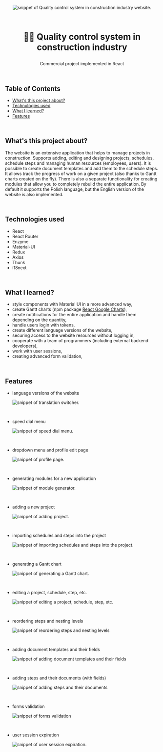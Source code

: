 <p align="center">
<img src="public/main.gif" title="Quality control system in construction industry" alt="snippet of Quality control system in construction industry website.">
</p>

</br>

# <p align="center">👷‍♂️ Quality control system in construction industry</p>
<p align="center">Commercial project implemented in React</p>

</br>

## Table of Contents

- [What's this project about?](#ab)
- [Technologies used](#tech)
- [What I learned?](#what)
- [Features](#feat)

</br>

## <a name="ab"></a>What's this project about?

The website is an extensive application that helps to manage projects in construction. Supports adding, editing and designing projects, schedules, schedule steps and managing human resources (employees, users). It is possible to create document templates and add them to the schedule steps. It allows track the progress of work on a given project (also thanks to Gantt charts created on the fly). There is also a separate functionality for creating modules that allow you to completely rebuild the entire application. By default it supports the Polish language, but the English version of the website is also implemented.

</br>

## <a name="tech"></a>Technologies used
- React
- React Router
- Enzyme
- Material-UI
- Redux
- Axios
- Thunk
- i18next

</br>

## <a name="what"></a>What I learned?

- style components with Material UI in a more advanced way,
- create Gantt charts (npm package [React Google Charts](https://react-google-charts.com/)),
- create notifications for the entire application and handle them depending on the quantity,
- handle users login with tokens,
- create different language versions of the website,
- securing access to the website resources without logging in,
- cooperate with a team of programmers (including external backend developers),
- work with user sessions,
- creating advanced form validation,



</br>

## <a name="feat"></a>Features

- language versions of the website

  <img src="public/translation2.gif" title="translation" alt="snippet of translation switcher." />

</br>

- speed dial menu

  <img src="public/speeddial.gif" title="speeddial" alt="snippet of speed dial menu." />

</br>

- dropdown menu and profile edit page

  <img src="public/profile.gif" title="profile" alt="snippet of profile page." />

</br>

- generating modules for a new application

  <img src="public/modules.gif" title="modules" alt="snippet of module generator." />

</br>

- adding a new project

  <img src="public/projectadd.gif" title="projectadd" alt="snippet of adding project." />

</br>

- importing schedules and steps into the project

  <img src="public/import.gif" title="import" alt="snippet of importing schedules and steps into the project." />

</br>

- generating a Gantt chart

  <img src="public/gantt.gif" title="gantt" alt="snippet of generating a Gantt chart." />

</br>

- editing a project, schedule, step, etc.

  <img src="public/edit.gif" title="edit" alt="snippet of editing a project, schedule, step, etc." />

</br>

- reordering steps and nesting levels

  <img src="public/steps.gif" title="steps" alt="snippet of reordering steps and nesting levels" />

</br>

- adding document templates and their fields

  <img src="public/docstemplates.gif" title="docstemplates" alt="snippet of adding document templates and their fields" />

</br>

- adding steps and their documents (with fields)

  <img src="public/addstepsanddocs.gif" title="addstepsanddocs" alt="snippet of adding steps and their documents" />

</br>

- forms validation

  <img src="public/validation.gif" title="validation" alt="snippet of forms validation" />

</br>

- user session expiration

  <img src="public/session.gif" title="session" alt="snippet of user session expiration." />
